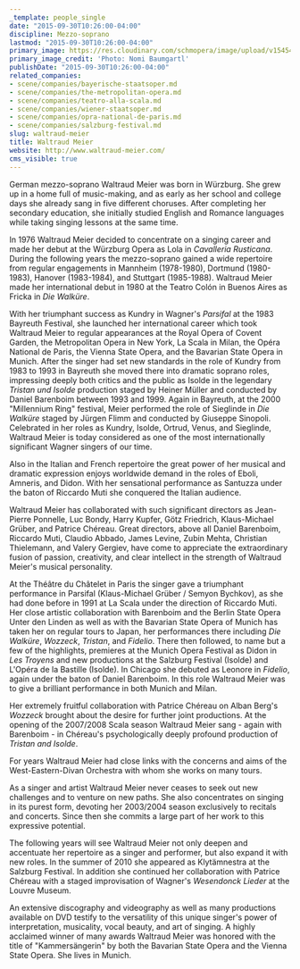 ```yaml
---
_template: people_single
date: "2015-09-30T10:26:00-04:00"
discipline: Mezzo-soprano
lastmod: "2015-09-30T10:26:00-04:00"
primary_image: https://res.cloudinary.com/schmopera/image/upload/v1545409169/media/webhook-uploads/1443623033234/presse-wm3.jpg.jpg
primary_image_credit: 'Photo: Nomi Baumgartl'
publishDate: "2015-09-30T10:26:00-04:00"
related_companies:
- scene/companies/bayerische-staatsoper.md
- scene/companies/the-metropolitan-opera.md
- scene/companies/teatro-alla-scala.md
- scene/companies/wiener-staatsoper.md
- scene/companies/opra-national-de-paris.md
- scene/companies/salzburg-festival.md
slug: waltraud-meier
title: Waltraud Meier
website: http://www.waltraud-meier.com/
cms_visible: true
---
```


German mezzo-soprano Waltraud Meier was born in Würzburg. She grew up in a home full of music-making, and as early as her school and college days she already sang in five different choruses. After completing her secondary education, she initially studied English and Romance languages while taking singing lessons at the same time.
 
In 1976 Waltraud Meier decided to concentrate on a singing career and made her debut at the Würzburg Opera as Lola in *Cavalleria Rusticana*. During the following years the mezzo-soprano gained a wide repertoire from regular engagements in Mannheim (1978-1980), Dortmund (1980-1983), Hanover (1983-1984), and Stuttgart (1985-1988). Waltraud Meier made her international debut in 1980 at the Teatro Colón in Buenos Aires as Fricka in *Die Walküre*.
 
With her triumphant success as Kundry in Wagner's *Parsifal* at the 1983 Bayreuth Festival, she launched her international career which took Waltraud Meier to regular appearances at the Royal Opera of Covent Garden, the Metropolitan Opera in New York, La Scala in Milan, the Opéra National de Paris, the Vienna State Opera, and the Bavarian State Opera in Munich. After the singer had set new standards in the role of Kundry from 1983 to 1993 in Bayreuth she moved there into dramatic soprano roles, impressing deeply both critics and the public as Isolde in the legendary *Tristan und Isolde* production staged by Heiner Müller and conducted by Daniel Barenboim between 1993 and 1999. Again in Bayreuth, at the 2000 "Millennium Ring" festival, Meier performed the role of Sieglinde in *Die Walküre* staged by Jürgen Flimm and conducted by Giuseppe Sinopoli. Celebrated in her roles as Kundry, Isolde, Ortrud, Venus, and Sieglinde, Waltraud Meier is today considered as one of the most internationally significant Wagner singers of our time.
 
Also in the Italian and French repertoire the great power of her musical and dramatic expression enjoys worldwide demand in the roles of Eboli, Amneris, and Didon. With her sensational performance as Santuzza under the baton of Riccardo Muti she conquered the Italian audience.
 
Waltraud Meier has collaborated with such significant directors as Jean-Pierre Ponnelle, Luc Bondy, Harry Kupfer, Götz Friedrich, Klaus-Michael Grüber, and Patrice Chéreau. Great directors, above all Daniel Barenboim, Riccardo Muti, Claudio Abbado, James Levine, Zubin Mehta, Christian Thielemann, and Valery Gergiev, have come to appreciate the extraordinary fusion of passion, creativity, and clear intellect in the strength of Waltraud Meier's musical personality.
 
At the Théâtre du Châtelet in Paris the singer gave a triumphant performance in Parsifal (Klaus-Michael Grüber / Semyon Bychkov), as she had done before in 1991 at La Scala under the direction of Riccardo Muti. Her close artistic collaboration with Barenboim and the Berlin State Opera Unter den Linden as well as with the Bavarian State Opera of Munich has taken her on regular tours to Japan, her performances there including *Die Walküre*, *Wozzeck*, *Tristan*, and *Fidelio*. There then followed, to name but a few of the highlights, premieres at the Munich Opera Festival as Didon in *Les Troyens* and new productions at the Salzburg Festival (Isolde) and L'Opéra de la Bastille (Isolde). In Chicago she debuted as Leonore in *Fidelio*, again under the baton of Daniel Barenboim. In this role Waltraud Meier was to give a brilliant performance in both Munich and Milan.
 
Her extremely fruitful collaboration with Patrice Chéreau on Alban Berg's *Wozzeck* brought about the desire for further joint productions. At the opening of the 2007/2008 Scala season Waltraud Meier sang - again with Barenboim - in Chéreau's psychologically deeply profound production of *Tristan and Isolde*.
 
For years Waltraud Meier had close links with the concerns and aims of the West-Eastern-Divan Orchestra with whom she works on many tours.
 
As a singer and artist Waltraud Meier never ceases to seek out new challenges and to venture on new paths. She also concentrates on singing in its purest form, devoting her 2003/2004 season exclusively to recitals and concerts. Since then she commits a large part of her work to this expressive potential.
 
The following years will see Waltraud Meier not only deepen and accentuate her repertoire as a singer and performer, but also expand it with new roles. In the summer of 2010 she appeared as Klytämnestra at the Salzburg Festival. In addition she continued her collaboration with Patrice Chéreau with a staged improvisation of Wagner's *Wesendonck Lieder* at the Louvre Museum.
 
An extensive discography and videography as well as many productions available on DVD testify to the versatility of this unique singer's power of interpretation, musicality, vocal beauty, and art of singing. A highly acclaimed winner of many awards Waltraud Meier was honored with the title of "Kammersängerin" by both the Bavarian State Opera and the Vienna State Opera. She lives in Munich.
